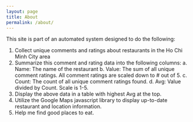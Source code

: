 ```yaml
---
layout: page
title: About
permalink: /about/
---
```


This site is part of an automated system designed to do the following:

1. Collect unique comments and ratings about restaurants in the Ho Chi Minh City area
2. Summarize this comment and rating data into the following columns:
  a. Name: The name of the restaurant
  b. Value: The sum of all unique comment ratings.  All comment ratings are scaled down to # out of 5.
  c. Count: The count of all unique comment ratings found.
  d. Avg: Value divided by Count.  Scale is 1-5.
3. Display the above data in a table with highest Avg at the top. 
4. Utilize the Google Maps javascript library to display up-to-date restaurant and location information.
5. Help me find good places to eat.
